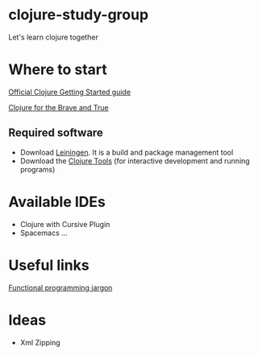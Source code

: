 # clojure-study-group
Let's learn clojure together

# Where to start
[Official Clojure Getting Started guide](https://clojure.org/guides/getting_started)

[Clojure for the Brave and True](https://www.braveclojure.com/)


## Required software
* Download [Leiningen](https://leiningen.org/). It is a build and package management tool
* Download the [Clojure Tools](https://clojure.org/guides/install_clojure) (for interactive development and running programs)




# Available IDEs
* Clojure with Cursive Plugin
* Spacemacs
...

# Useful links 

[Functional programming jargon](https://github.com/hemanth/functional-programming-jargon)


# Ideas 
* Xml Zipping

